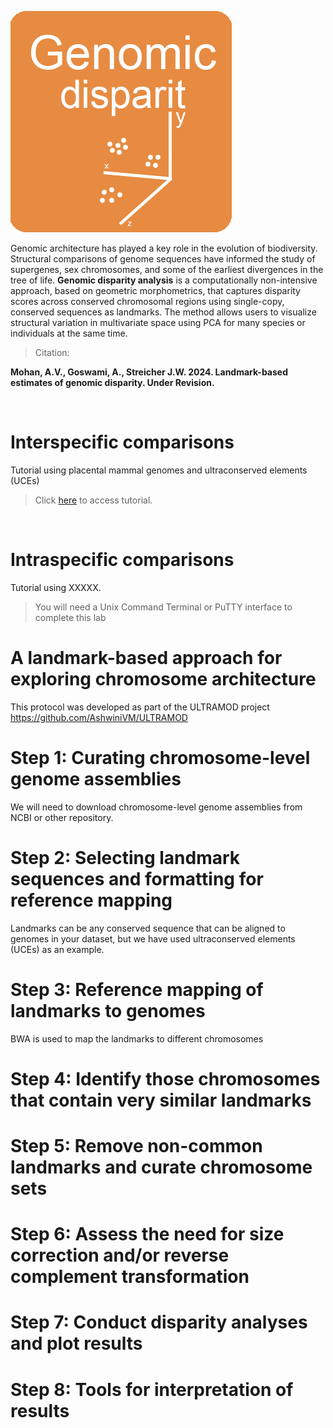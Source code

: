 ![Genomic-disparity](https://github.com/nhm-herpetology/Genomic-disparity/blob/main/Genomic-disparity.jpg)

Genomic architecture has played a key role in the evolution of biodiversity. Structural comparisons of genome sequences have informed the study of supergenes, sex chromosomes, and some of the earliest divergences in the tree of life. **Genomic disparity analysis** is a computationally non-intensive approach, based on geometric morphometrics, that captures disparity scores across conserved chromosomal regions using single-copy, conserved sequences as landmarks. The method allows users to visualize structural variation in multivariate space using PCA for many species or individuals at the same time.

>Citation:

**Mohan, A.V., Goswami, A., Streicher J.W. 2024. Landmark-based estimates of genomic disparity. Under Revision.**

<br/> 

# Interspecific comparisons
Tutorial using placental mammal genomes and ultraconserved elements (UCEs)

>Click [here](https://github.com/nhm-herpetology/genomic-disparity/tree/main/Mammal-uces) to access tutorial.

<br/>

# Intraspecific comparisons

Tutorial using XXXXX. 

>You will need a Unix Command Terminal or PuTTY interface to complete this lab

# A landmark-based approach for exploring chromosome architecture

This protocol was developed as part of the ULTRAMOD project https://github.com/AshwiniVM/ULTRAMOD

# Step 1: Curating chromosome-level genome assemblies
We will need to download chromosome-level genome assemblies from NCBI or other repository. 

# Step 2: Selecting landmark sequences and formatting for reference mapping
Landmarks can be any conserved sequence that can be aligned to genomes in your dataset, but we have used ultraconserved elements (UCEs) as an example.  

# Step 3: Reference mapping of landmarks to genomes
BWA is used to map the landmarks to different chromosomes

# Step 4: Identify those chromosomes that contain very similar landmarks

# Step 5: Remove non-common landmarks and curate chromosome sets

# Step 6: Assess the need for size correction and/or reverse complement transformation

# Step 7: Conduct disparity analyses and plot results

# Step 8: Tools for interpretation of results

